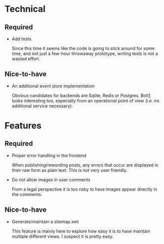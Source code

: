 # Technical

## Required

- Add tests.

  Since this time it seems like the code is going to stick around for
  some time, and not just a few-hour throwaway prototype, writing tests
  is not a wasted effort.

## Nice-to-have

- An additional event store implementation

  Obvious candidates for backends are Sqlite, Redis or Postgres.
  Bolt[1] looks interesting too, especially from an operational point of
  view (i.e. no additional service necessary).

# Features

## Required

- Proper error handling in the frontend

  When publishing/rewording posts, any errors that occur are displayed
  in their raw form as plain text.  This is not very user friendly.

- Do not allow images in user comments

  From a legal perspective it is too risky to have images appear
  directly in the comments.

## Nice-to-have

- Generate/maintain a sitemap.xml

  This feature is mainly here to explore how easy it is to have maintain
  multiple different views.  I suspect it is pretty easy.

[1]: https://github.com/boltdb/bolt
